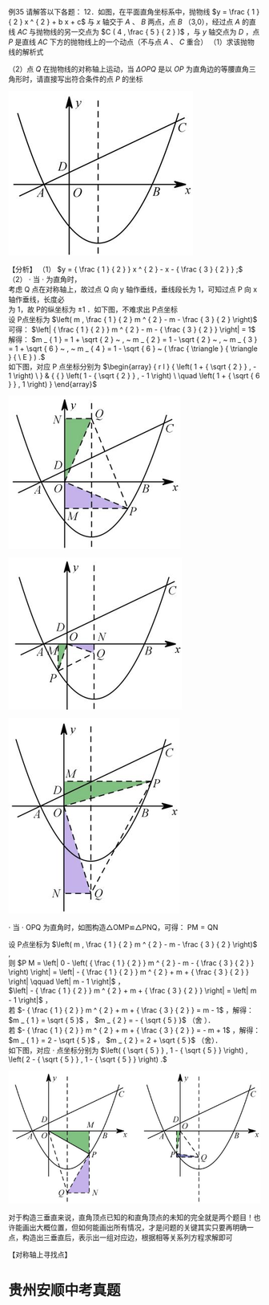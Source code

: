 例35 请解答以下各题： 12．如图，在平面直角坐标系中，抛物线 $y = \frac { 1 } { 2 } x ^ { 2 } + b x + c$ 与 $x$ 轴交于 $A$ 、 $B$ 两点，点 $B$ （3,0），经过点 $A$ 的直线 $A C$ 与抛物线的另一交点为 $C ( 4 , \frac { 5 } { 2 } )$ ，与 $y$ 轴交点为 $D$ ，点 $P$ 是直线 $A C$ 下方的抛物线上的一个动点（不与点 $A$ 、 $C$ 重合）
（1）求该抛物线的解析式

（2）点 $Q$ 在抛物线的对称轴上运动，当 $\Delta O P Q$ 是以 $O P$ 为直角边的等腰直角三角形时，请直接写出符合条件的点 $P$ 的坐标

![](<../../qs_image_DB/专题3-2_一网打尽14类·二次函数的存在性问题（解析版）_/9aa81a38cc2e179c23947c293b0b2315e9df347f856b7e60b918ad65a8ecaa9a.jpg>)

【分析】
（1） $y = { \frac { 1 } { 2 } } x ^ { 2 } - x - { \frac { 3 } { 2 } } ;$   
（2） $\cdot$ 当 $\cdot$ 为直角时，  
考虑 Q 点在对称轴上，故过点 Q 向 y 轴作垂线，垂线段长为 1，可知过点 P 向 x 轴作垂线，长度必  
为 1，故 P的纵坐标为 $\pm 1$ ．如下图，不难求出 P点坐标  
设 P点坐标为 $\left( m , \frac { 1 } { 2 } m ^ { 2 } - m - \frac { 3 } { 2 } \right)$   
可得： $\left| { \frac { 1 } { 2 } } m ^ { 2 } - m - { \frac { 3 } { 2 } } \right| = 1$   
解得： $m _ { 1 } = 1 + \sqrt { 2 } ~ , ~ m _ { 2 } = 1 - \sqrt { 2 } ~ , ~ m _ { 3 } = 1 + \sqrt { 6 } ~ , ~ m _ { 4 } = 1 - \sqrt { 6 } ~ ( \frac { \triangle } { \triangle } { \ E } ) .$   
如下图，对应 $\mathrm { P }$ 点坐标分别为 $\begin{array} { r l } { \left( 1 + { \sqrt { 2 } } , - 1 \right) \ } & { { } \left( 1 - { \sqrt { 2 } } , - 1 \right) \ \quad \left( 1 + { \sqrt { 6 } } , 1 \right) } \end{array}$

![](<../../qs_image_DB/专题3-2_一网打尽14类·二次函数的存在性问题（解析版）_/400fdae5a2fbecf7038162c08b1b5aa0990d0c5eb792e310160902acccd5f61d.jpg>)

![](<../../qs_image_DB/专题3-2_一网打尽14类·二次函数的存在性问题（解析版）_/98ae9058e1208955f936acbb7f913630326223d2ba4f4dd8ba83e0060c1ff276.jpg>)

![](<../../qs_image_DB/专题3-2_一网打尽14类·二次函数的存在性问题（解析版）_/ef47b01abb3a4ec9c70bbdf5ed0df072c4808631754012a826b844728b219de4.jpg>)

$\cdot$ 当 $\cdot$ OPQ 为直角时，如图构造△OMP≌△PNQ，可得： $\mathrm { P M } { = } \mathrm { Q N }$

设 P点坐标为 $\left( m , \frac { 1 } { 2 } m ^ { 2 } - m - \frac { 3 } { 2 } \right)$ ,   
则 $P M = \left| 0 - \left( { \frac { 1 } { 2 } } m ^ { 2 } - m - { \frac { 3 } { 2 } } \right) \right| = \left| - { \frac { 1 } { 2 } } m ^ { 2 } + m + { \frac { 3 } { 2 } } \right| \qquad \left| m - 1 \right|$ ，   
$\left| - { \frac { 1 } { 2 } } m ^ { 2 } + m + { \frac { 3 } { 2 } } \right| = \left| m - 1 \right|$ ，   
若 $- { \frac { 1 } { 2 } } m ^ { 2 } + m + { \frac { 3 } { 2 } } = m - 1$ ，解得： $m _ { 1 } = \sqrt { 5 }$ ， $m _ { 2 } = - { \sqrt { 5 } }$ （舍 ）．   
若 $- { \frac { 1 } { 2 } } m ^ { 2 } + m + { \frac { 3 } { 2 } } = - m + 1$ ，解得： $m _ { 1 } = 2 - \sqrt { 5 }$ ， $m _ { 2 } = 2 + \sqrt { 5 }$ （舍）．   
如下图，对应 $\cdot$ 点坐标分别为 $\left( { \sqrt { 5 } } , 1 - { \sqrt { 5 } } \right) , \left( 2 - { \sqrt { 5 } } , 1 - { \sqrt { 5 } } \right) .$

![](<../../qs_image_DB/专题3-2_一网打尽14类·二次函数的存在性问题（解析版）_/5ddd179f014979d8cc79a229f7dd7a9deb63b8466549b2e996086c0a53aa8bcb.jpg>)

对于构造三垂直来说，直角顶点已知的和直角顶点的未知的完全就是两个题目！也许能画出大概位置，但如何能画出所有情况，才是问题的关键其实只要再明确一点，构造出三垂直后，表示出一组对应边，根据相等关系列方程求解即可

【对称轴上寻找点】
# 贵州安顺中考真题
